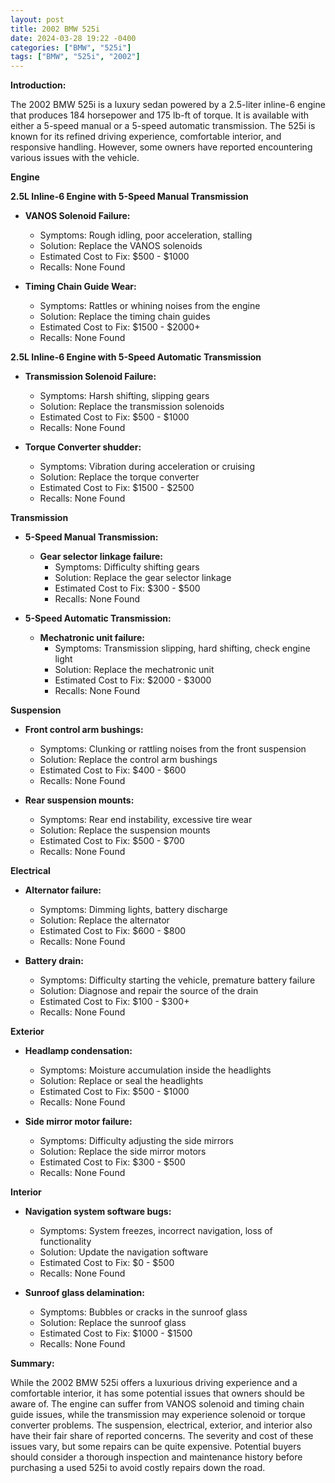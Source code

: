```yaml
---
layout: post
title: 2002 BMW 525i
date: 2024-03-28 19:22 -0400
categories: ["BMW", "525i"]
tags: ["BMW", "525i", "2002"]
---
```

**Introduction:**

The 2002 BMW 525i is a luxury sedan powered by a 2.5-liter inline-6 engine that produces 184 horsepower and 175 lb-ft of torque. It is available with either a 5-speed manual or a 5-speed automatic transmission. The 525i is known for its refined driving experience, comfortable interior, and responsive handling. However, some owners have reported encountering various issues with the vehicle.

**Engine**

**2.5L Inline-6 Engine with 5-Speed Manual Transmission**

* **VANOS Solenoid Failure:**
    * Symptoms: Rough idling, poor acceleration, stalling
    * Solution: Replace the VANOS solenoids
    * Estimated Cost to Fix: $500 - $1000
    * Recalls: None Found

* **Timing Chain Guide Wear:**
    * Symptoms: Rattles or whining noises from the engine
    * Solution: Replace the timing chain guides
    * Estimated Cost to Fix: $1500 - $2000+
    * Recalls: None Found

**2.5L Inline-6 Engine with 5-Speed Automatic Transmission**

* **Transmission Solenoid Failure:**
    * Symptoms: Harsh shifting, slipping gears
    * Solution: Replace the transmission solenoids
    * Estimated Cost to Fix: $500 - $1000
    * Recalls: None Found

* **Torque Converter shudder:**
    * Symptoms: Vibration during acceleration or cruising
    * Solution: Replace the torque converter
    * Estimated Cost to Fix: $1500 - $2500
    * Recalls: None Found

**Transmission**

* **5-Speed Manual Transmission:**
    * **Gear selector linkage failure:**
        * Symptoms: Difficulty shifting gears
        * Solution: Replace the gear selector linkage
        * Estimated Cost to Fix: $300 - $500
        * Recalls: None Found

* **5-Speed Automatic Transmission:**
    * **Mechatronic unit failure:**
        * Symptoms: Transmission slipping, hard shifting, check engine light
        * Solution: Replace the mechatronic unit
        * Estimated Cost to Fix: $2000 - $3000
        * Recalls: None Found

**Suspension**

* **Front control arm bushings:**
    * Symptoms: Clunking or rattling noises from the front suspension
    * Solution: Replace the control arm bushings
    * Estimated Cost to Fix: $400 - $600
    * Recalls: None Found

* **Rear suspension mounts:**
    * Symptoms: Rear end instability, excessive tire wear
    * Solution: Replace the suspension mounts
    * Estimated Cost to Fix: $500 - $700
    * Recalls: None Found

**Electrical**

* **Alternator failure:**
    * Symptoms: Dimming lights, battery discharge
    * Solution: Replace the alternator
    * Estimated Cost to Fix: $600 - $800
    * Recalls: None Found

* **Battery drain:**
    * Symptoms: Difficulty starting the vehicle, premature battery failure
    * Solution: Diagnose and repair the source of the drain
    * Estimated Cost to Fix: $100 - $300+
    * Recalls: None Found

**Exterior**

* **Headlamp condensation:**
    * Symptoms: Moisture accumulation inside the headlights
    * Solution: Replace or seal the headlights
    * Estimated Cost to Fix: $500 - $1000
    * Recalls: None Found

* **Side mirror motor failure:**
    * Symptoms: Difficulty adjusting the side mirrors
    * Solution: Replace the side mirror motors
    * Estimated Cost to Fix: $300 - $500
    * Recalls: None Found

**Interior**

* **Navigation system software bugs:**
    * Symptoms: System freezes, incorrect navigation, loss of functionality
    * Solution: Update the navigation software
    * Estimated Cost to Fix: $0 - $500
    * Recalls: None Found

* **Sunroof glass delamination:**
    * Symptoms: Bubbles or cracks in the sunroof glass
    * Solution: Replace the sunroof glass
    * Estimated Cost to Fix: $1000 - $1500
    * Recalls: None Found

**Summary:**

While the 2002 BMW 525i offers a luxurious driving experience and a comfortable interior, it has some potential issues that owners should be aware of. The engine can suffer from VANOS solenoid and timing chain guide issues, while the transmission may experience solenoid or torque converter problems. The suspension, electrical, exterior, and interior also have their fair share of reported concerns. The severity and cost of these issues vary, but some repairs can be quite expensive. Potential buyers should consider a thorough inspection and maintenance history before purchasing a used 525i to avoid costly repairs down the road.
